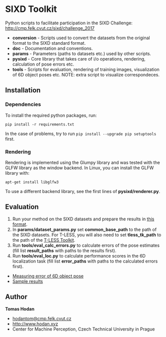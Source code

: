# SIXD Toolkit

Python scripts to facilitate participation in the SIXD Challenge:
http://cmp.felk.cvut.cz/sixd/challenge_2017

- **conversion** - Scripts used to convert the datasets from the original format
                   to the SIXD standard format.
- **doc** - Documentation and conventions.
- **params** - Parameters (paths to datasets etc.) used by other scripts.
- **pysixd** - Core library that takes care of i/o operations, rendering,
               calculation of pose errors etc.
- **tools** - Scripts for evaluation, rendering of training images,
              visualization of 6D object poses etc. NOTE: extra script to visualize correspondeces.

## Installation

### Dependencies

To install the required python packages, run:

```
pip install -r requirements.txt
```

In the case of problems, try to run ```pip install --upgrade pip setuptools```
first.

### Rendering

Rendering is implemented using the Glumpy library and was tested with the GLFW
library as the window backend. In Linux, you can install the GLFW library with:

```
apt-get install libglfw3
```

To use a different backend library, see the first lines of
**pysixd/renderer.py**.

## Evaluation

1. Run your method on the SIXD datasets and prepare the results in
[this format](https://github.com/thodan/sixd_toolkit/blob/master/doc/sixd_2017_results_format.md).
2. In **params/dataset_params.py** set **common_base_path** to the path of the
SIXD datasets. For T-LESS, you will also need to set **tless_tk_path** to the
path of the [T-LESS Toolkit](https://github.com/thodan/t-less_toolkit).
3. Run **tools/eval_calc_errors.py** to calculate errors of the pose estimates
(fill list **result_paths** with paths to the results first).
4. Run **tools/eval_loc.py** to calculate performance scores in the
6D localization task (fill list **error_paths** with paths to the
calculated errors first).

- [Measuring error of 6D object pose](https://github.com/thodan/sixd_toolkit/blob/master/doc/sixd_2017_measuring_error.pdf)
- [Sample results](http://ptak.felk.cvut.cz/6DB/public/sixd_results)


## Author

**Tomas Hodan**
- hodantom@cmp.felk.cvut.cz
- http://www.hodan.xyz
- Center for Machine Perception, Czech Technical University in Prague

